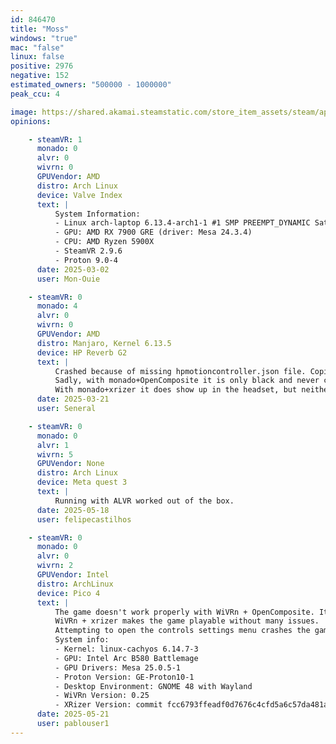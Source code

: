 ```yaml
---
id: 846470
title: "Moss"
windows: "true"
mac: "false"
linux: false
positive: 2976
negative: 152
estimated_owners: "500000 - 1000000"
peak_ccu: 4

image: https://shared.akamai.steamstatic.com/store_item_assets/steam/apps/846470/header_alt_assets_9.jpg?t=1729137573
opinions:

    - steamVR: 1
      monado: 0
      alvr: 0
      wivrn: 0
      GPUVendor: AMD
      distro: Arch Linux
      device: Valve Index
      text: |
          System Information:
          - Linux arch-laptop 6.13.4-arch1-1 #1 SMP PREEMPT_DYNAMIC Sat, 22 Feb 2025 00:37:05 +0000 x86_64 GNU/Linux
          - GPU: AMD RX 7900 GRE (driver: Mesa 24.3.4)
          - CPU: AMD Ryzen 5900X
          - SteamVR 2.9.6
          - Proton 9.0-4
      date: 2025-03-02
      user: Mon-Ouie

    - steamVR: 0
      monado: 4
      alvr: 0
      wivrn: 0
      GPUVendor: AMD
      distro: Manjaro, Kernel 6.13.5
      device: HP Reverb G2
      text: |
          Crashed because of missing hpmotioncontroller.json file. Copied (with minor modifications) from Moss: Book II and stopped crashing.
          Sadly, with monado+OpenComposite it is only black and never connects to the headset.
          With monado+xrizer it does show up in the headset, but neither controller shows up and works, making it impossible to get past the "Seated Experience" screen.
      date: 2025-03-21
      user: Seneral

    - steamVR: 0
      monado: 0
      alvr: 1
      wivrn: 5
      GPUVendor: None
      distro: Arch Linux
      device: Meta quest 3
      text: |
          Running with ALVR worked out of the box.
      date: 2025-05-18
      user: felipecastilhos

    - steamVR: 0
      monado: 0
      alvr: 0
      wivrn: 2
      GPUVendor: Intel
      distro: ArchLinux
      device: Pico 4
      text: |
          The game doesn't work properly with WiVRn + OpenComposite. It does boot, but it doesn't show up on the headset and the controls do not work. The initial "this is a seated experience" screen cannot be dismissed.
          WiVRn + xrizer makes the game playable without many issues.
          Attempting to open the controls settings menu crashes the game, with xrizer throwing a "this method is not implemented" error.
          System info:
          - Kernel: linux-cachyos 6.14.7-3
          - GPU: Intel Arc B580 Battlemage
          - GPU Drivers: Mesa 25.0.5-1
          - Proton Version: GE-Proton10-1
          - Desktop Environment: GNOME 48 with Wayland
          - WiVRn Version: 0.25
          - XRizer Version: commit fcc6793ffeadf0d7676c4cfd5a6c57da481a520c
      date: 2025-05-21
      user: pablouser1
---
```

